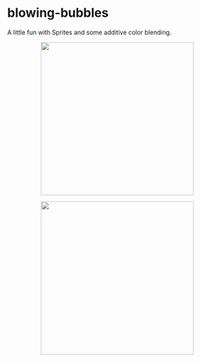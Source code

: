 # blowing-bubbles

A little fun with Sprites and some additive color blending.

<p align="center">
   <img src="https://user-images.githubusercontent.com/15159970/33357785-77c09186-d492-11e7-9940-1981923edfcd.gif"
width='350'/>
</p>
<p align="center">
   <img src="https://user-images.githubusercontent.com/15159970/33396540-d0c59234-d516-11e7-98a0-277b99485c8b.gif"
width='350'/>
   </p>
